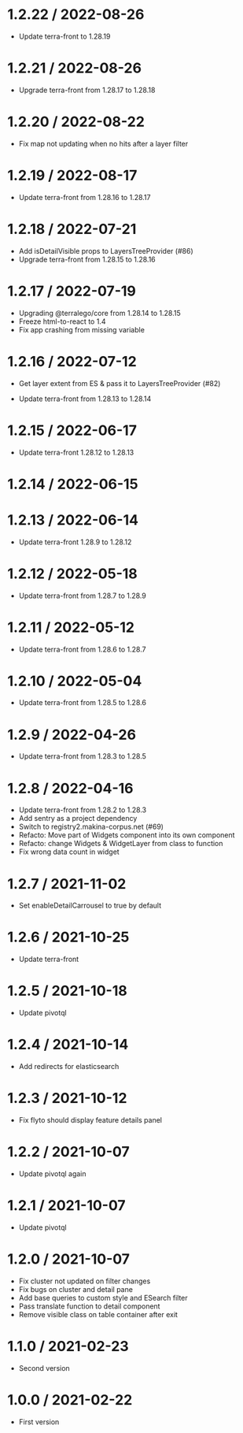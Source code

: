 
1.2.22 / 2022-08-26
===================

  * Update terra-front to 1.28.19

1.2.21 / 2022-08-26
===================

  * Upgrade terra-front from 1.28.17 to 1.28.18

1.2.20 / 2022-08-22
===================

  * Fix map not updating when no hits after a layer filter

1.2.19 / 2022-08-17
===================

  * Update terra-front from 1.28.16 to 1.28.17

1.2.18 / 2022-07-21
===================

  * Add isDetailVisible props to LayersTreeProvider (#86)
  * Upgrade terra-front from 1.28.15 to 1.28.16

1.2.17 / 2022-07-19
===================

  * Upgrading @terralego/core from 1.28.14 to 1.28.15
  * Freeze html-to-react to 1.4
  * Fix app crashing from missing variable

1.2.16 / 2022-07-12
===================

  * Get layer extent from ES & pass it to LayersTreeProvider (#82)
  
  * Update terra-front from 1.28.13 to 1.28.14

1.2.15 / 2022-06-17
===================

  * Update terra-front 1.28.12 to 1.28.13

1.2.14 / 2022-06-15
===================

1.2.13 / 2022-06-14
===================

  * Update terra-front 1.28.9 to 1.28.12

1.2.12 / 2022-05-18
===================

  * Update terra-front from 1.28.7 to 1.28.9

1.2.11 / 2022-05-12
===================

  * Update terra-front from 1.28.6 to 1.28.7

1.2.10 / 2022-05-04
===================

  * Update terra-front from 1.28.5 to 1.28.6

1.2.9 / 2022-04-26
==================

  * Update terra-front from 1.28.3 to 1.28.5

1.2.8 / 2022-04-16
==================

  * Update terra-front from 1.28.2 to 1.28.3
  * Add sentry as a project dependency
  * Switch to registry2.makina-corpus.net (#69)
  * Refacto: Move part of Widgets component into its own component
  * Refacto: change Widgets & WidgetLayer from class to function
  * Fix wrong data count in widget

1.2.7 / 2021-11-02
==================

  * Set enableDetailCarrousel to true by default

1.2.6 / 2021-10-25
==================

  * Update terra-front

1.2.5 / 2021-10-18
==================

  * Update pivotql

1.2.4 / 2021-10-14
==================

  * Add redirects for elasticsearch

1.2.3 / 2021-10-12
==================

  * Fix flyto should display feature details panel

1.2.2 / 2021-10-07
==================

  * Update pivotql again

1.2.1 / 2021-10-07
==================

  * Update pivotql

1.2.0 / 2021-10-07
==================

  * Fix cluster not updated on filter changes
  * Fix bugs on cluster and detail pane
  * Add base queries to custom style and ESearch filter
  * Pass translate function to detail component
  * Remove visible class on table container after exit

1.1.0 / 2021-02-23
==================

  * Second version

1.0.0 / 2021-02-22
==================

  * First version

